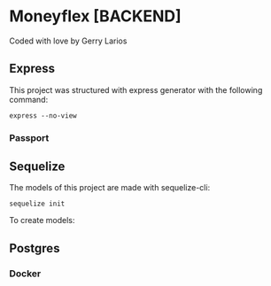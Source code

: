 # Moneyflex [BACKEND]

Coded with love by Gerry Larios

## Express

This project was structured with express generator with the following command:

`express --no-view`

### Passport

## Sequelize

The models of this project are made with sequelize-cli:

`sequelize init`

To create models:

## Postgres

### Docker
